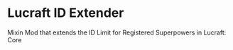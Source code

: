 # Lucraft ID Extender
Mixin Mod that extends the ID Limit for Registered Superpowers in Lucraft: Core
